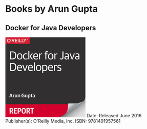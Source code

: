 # Books by Arun Gupta

## Docker for Java Developers

![Docker for Java](images/docker-for-java-devs.jpeg)
Date: Released June 2016
Publisher(s): O'Reilly Media, Inc.
ISBN: 9781491957561

